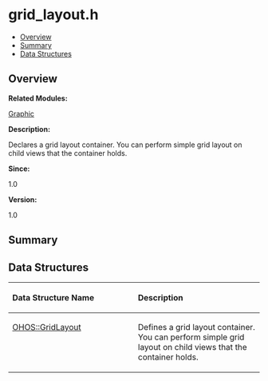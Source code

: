 # grid\_layout.h<a name="EN-US_TOPIC_0000001055358076"></a>

-   [Overview](#section156948188165627)
-   [Summary](#section1776214720165627)
-   [Data Structures](#nested-classes)

## **Overview**<a name="section156948188165627"></a>

**Related Modules:**

[Graphic](graphic.md)

**Description:**

Declares a grid layout container. You can perform simple grid layout on child views that the container holds. 

**Since:**

1.0

**Version:**

1.0

## **Summary**<a name="section1776214720165627"></a>

## Data Structures<a name="nested-classes"></a>

<a name="table1288298997165627"></a>
<table><thead align="left"><tr id="row814729429165627"><th class="cellrowborder" valign="top" width="50%" id="mcps1.1.3.1.1"><p id="p802603157165627"><a name="p802603157165627"></a><a name="p802603157165627"></a>Data Structure Name</p>
</th>
<th class="cellrowborder" valign="top" width="50%" id="mcps1.1.3.1.2"><p id="p882005115165627"><a name="p882005115165627"></a><a name="p882005115165627"></a>Description</p>
</th>
</tr>
</thead>
<tbody><tr id="row1578007341165627"><td class="cellrowborder" valign="top" width="50%" headers="mcps1.1.3.1.1 "><p id="p451019604165627"><a name="p451019604165627"></a><a name="p451019604165627"></a><a href="ohos-gridlayout.md">OHOS::GridLayout</a></p>
</td>
<td class="cellrowborder" valign="top" width="50%" headers="mcps1.1.3.1.2 "><p id="p225077676165627"><a name="p225077676165627"></a><a name="p225077676165627"></a>Defines a grid layout container. You can perform simple grid layout on child views that the container holds. </p>
</td>
</tr>
</tbody>
</table>

